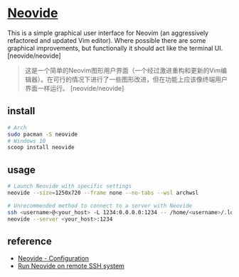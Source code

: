 # [Neovide](https://github.com/neovide/neovide)

> 
This is a simple graphical user interface for Neovim (an aggressively refactored and updated Vim editor). Where possible there are some graphical improvements, but functionally it should act like the terminal UI. [neovide/neovide]

> 这是一个简单的Neovim图形用户界面（一个经过激进重构和更新的Vim编辑器）。在可行的情况下进行了一些图形改进，但在功能上应该像终端用户界面一样运行。 [neovide/neovide]

## install

```sh
# Arch 
sudo pacman -S neovide
# Windows 10
scoop install neovide
```

## usage

```sh
# Launch Neovide with specific settings
neovide --size=1250x720 --frame none --no-tabs --wsl archwsl

# Unrecommended method to connect to a server with Neovide
ssh <username>@<your_host> -L 1234:0.0.0.0:1234 -- /home/<username>/.local/bin/nvim --headless --listen 0.0.0.0:1234
neovide --server <your_host>:1234
```

## reference

- [Neovide - Configuration](https://neovide.dev/configuration.html)
- [Run Neovide on remote SSH system](https://github.com/neovide/neovide/discussions/2853)
